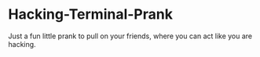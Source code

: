 # Hacking-Terminal-Prank
Just a fun little prank to pull on your friends, where you can act like you are hacking.
